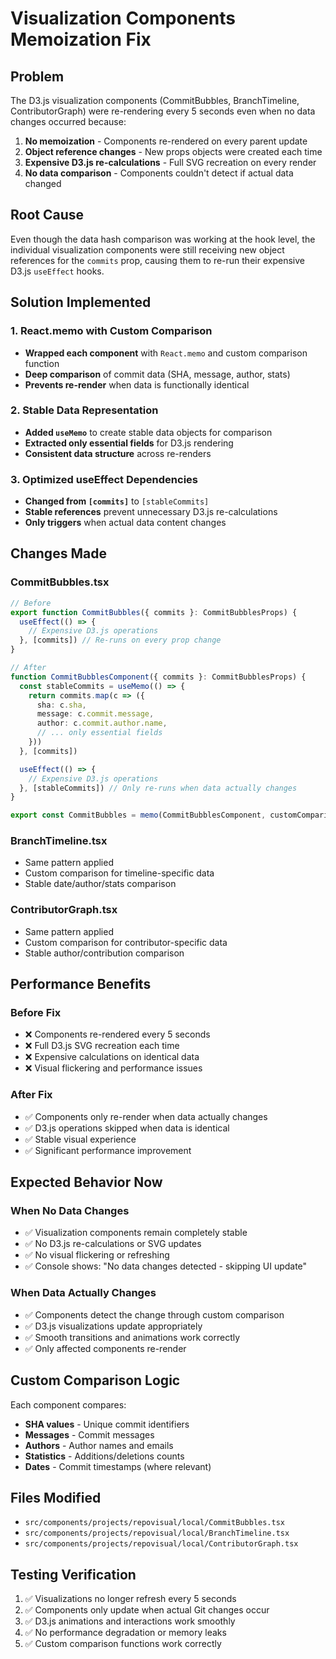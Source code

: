# Visualization Components Memoization Fix

## Problem
The D3.js visualization components (CommitBubbles, BranchTimeline, ContributorGraph) were re-rendering every 5 seconds even when no data changes occurred because:

1. **No memoization** - Components re-rendered on every parent update
2. **Object reference changes** - New props objects were created each time
3. **Expensive D3.js re-calculations** - Full SVG recreation on every render
4. **No data comparison** - Components couldn't detect if actual data changed

## Root Cause
Even though the data hash comparison was working at the hook level, the individual visualization components were still receiving new object references for the `commits` prop, causing them to re-run their expensive D3.js `useEffect` hooks.

## Solution Implemented

### 1. React.memo with Custom Comparison
- **Wrapped each component** with `React.memo` and custom comparison function
- **Deep comparison** of commit data (SHA, message, author, stats)
- **Prevents re-render** when data is functionally identical

### 2. Stable Data Representation
- **Added `useMemo`** to create stable data objects for comparison
- **Extracted only essential fields** for D3.js rendering
- **Consistent data structure** across re-renders

### 3. Optimized useEffect Dependencies
- **Changed from `[commits]`** to `[stableCommits]`
- **Stable references** prevent unnecessary D3.js re-calculations
- **Only triggers** when actual data content changes

## Changes Made

### CommitBubbles.tsx
```typescript
// Before
export function CommitBubbles({ commits }: CommitBubblesProps) {
  useEffect(() => {
    // Expensive D3.js operations
  }, [commits]) // Re-runs on every prop change
}

// After
function CommitBubblesComponent({ commits }: CommitBubblesProps) {
  const stableCommits = useMemo(() => {
    return commits.map(c => ({
      sha: c.sha,
      message: c.commit.message,
      author: c.commit.author.name,
      // ... only essential fields
    }))
  }, [commits])

  useEffect(() => {
    // Expensive D3.js operations
  }, [stableCommits]) // Only re-runs when data actually changes
}

export const CommitBubbles = memo(CommitBubblesComponent, customComparison)
```

### BranchTimeline.tsx
- Same pattern applied
- Custom comparison for timeline-specific data
- Stable date/author/stats comparison

### ContributorGraph.tsx
- Same pattern applied
- Custom comparison for contributor-specific data
- Stable author/contribution comparison

## Performance Benefits

### Before Fix
- ❌ Components re-rendered every 5 seconds
- ❌ Full D3.js SVG recreation each time
- ❌ Expensive calculations on identical data
- ❌ Visual flickering and performance issues

### After Fix
- ✅ Components only re-render when data actually changes
- ✅ D3.js operations skipped when data is identical
- ✅ Stable visual experience
- ✅ Significant performance improvement

## Expected Behavior Now

### When No Data Changes
- ✅ Visualization components remain completely stable
- ✅ No D3.js re-calculations or SVG updates
- ✅ No visual flickering or refreshing
- ✅ Console shows: "No data changes detected - skipping UI update"

### When Data Actually Changes
- ✅ Components detect the change through custom comparison
- ✅ D3.js visualizations update appropriately
- ✅ Smooth transitions and animations work correctly
- ✅ Only affected components re-render

## Custom Comparison Logic
Each component compares:
- **SHA values** - Unique commit identifiers
- **Messages** - Commit messages
- **Authors** - Author names and emails
- **Statistics** - Additions/deletions counts
- **Dates** - Commit timestamps (where relevant)

## Files Modified
- `src/components/projects/repovisual/local/CommitBubbles.tsx`
- `src/components/projects/repovisual/local/BranchTimeline.tsx`
- `src/components/projects/repovisual/local/ContributorGraph.tsx`

## Testing Verification
1. ✅ Visualizations no longer refresh every 5 seconds
2. ✅ Components only update when actual Git changes occur
3. ✅ D3.js animations and interactions work smoothly
4. ✅ No performance degradation or memory leaks
5. ✅ Custom comparison functions work correctly